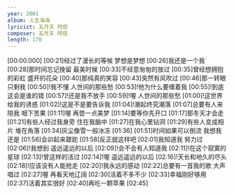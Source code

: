 ```yaml
---
year: 2001
album: 人生海海
lyricist: 五月天 阿信
composer: 五月天 阿信
length: 170
---
```

[00:00.000]
[00:21]经过了漫长的等候 梦想是梦想
[00:26]我还是一个我
[00:28]那时间忘记挽留 最美时候
[00:33]不经意匆匆的放过
[00:35]曾经想拥抱的彩虹 盛开的花朵
[00:40]那纯真的笑容
[00:43]突然有风吹过
[00:46]那一转眼 只剩我
[00:50]!我不懂 人世间的那些愁
[00:53]!他为什么要缠着我
[00:55]!到底这会是谁的错
[00:57]!还是我不放手
[00:59]!喔 人世间的那些愁
[01:00]!这世界给我的诱惑
[01:02]!这是不是要告诉我
[01:04]!潮起终究潮落
[01:07]总要有人来陪我 咽下苦果
[01:11]喔 再尝一点美梦
[01:14]要等你先开口
[01:17]那冬天才会走
[01:21]有些人经过我身旁 住在我脑中
[01:27]在我心里钻洞
[01:29]有些人变成相片 堆在角落
[01:34]灰尘像雪一般冰冻
[01:36]
[01:51]时间如果可以倒流 我想我还是
[01:56]会卯起来蹉跎
[01:58]反正就这样吧
[02:01]我知道我 努力过
[02:06]!我想到 遥远遥远的以后
[02:09]!会不会有人知道我
[02:11]!在这个寂寞的星球
[02:13]!曾这样的活过
[02:14]!喔 遥远遥远的以后
[02:16]!天长和地久的尽头
[02:18]!应该没有人能抢走
[02:20]!我永远的感动
[02:22]总要有一首我的歌 大声唱过
[02:27]喔 再看天地辽阔
[02:30]活着不多不少
[02:33]幸福刚好够用
[02:37]活着其实很好
[02:40]再吃一颗苹果
[02:45]